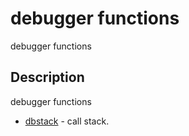 

# debugger functions

debugger functions

## Description
debugger functions


* [dbstack](dbstack.md) - call stack.



